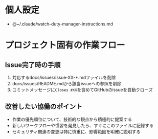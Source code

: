 # 個人設定
- @~/.claude/watch-duty-manager-instructions.md

# プロジェクト固有の作業フロー

## Issue完了時の手順
1. 対応するdocs/issues/issue-XX-*.mdファイルを削除
2. docs/issues/README.mdから該当issueへの参照を削除
3. コミットメッセージに`Closes #XX`を含めてGitHubのissueを自動クローズ

## 改善したい協働のポイント
- 作業の優先順位について、技術的な観点から積極的に提案する
- 新しいワークフローや慣習を発見したら、すぐにこのファイルに記録する
- セキュリティ関連の変更は特に慎重に、影響範囲を明確に説明する

